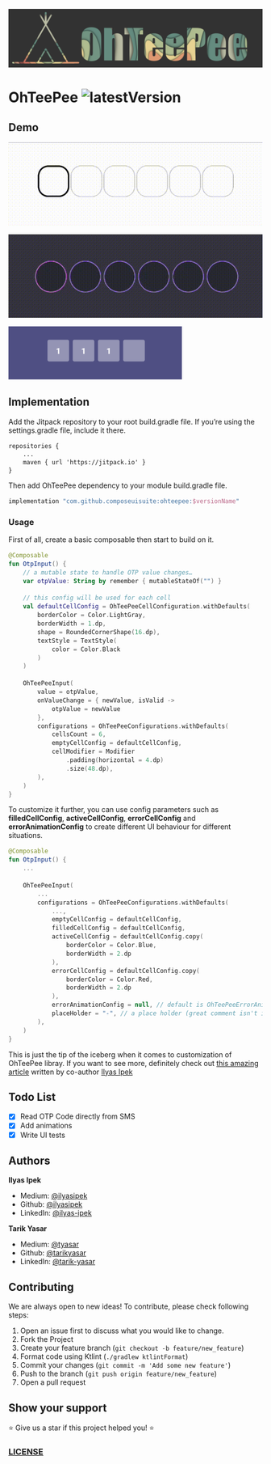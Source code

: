 ![](ohteepee_cover.png)

# OhTeePee ![latestVersion](https://img.shields.io/github/v/tag/composeuisuite/ohteepee?display_name=tag)

## Demo

![ohteepee_demo_1](ohteepee_demo_1.gif)

![ohteepee_demo_2](ohteepee_demo_2.gif)

![ohteepee_demo_3](ohteepee_demo_3.gif)

## Implementation

Add the Jitpack repository to your root build.gradle file. If you’re using the settings.gradle file, include it there.

```
repositories {
    ...
    maven { url 'https://jitpack.io' }
}
```

Then add OhTeePee dependency to your module build.gradle file.

```groovy
implementation "com.github.composeuisuite:ohteepee:$versionName"
```

### Usage

First of all, create a basic composable then start to build on it.

```kotlin
@Composable
fun OtpInput() {
    // a mutable state to handle OTP value changes…
    var otpValue: String by remember { mutableStateOf("") }

    // this config will be used for each cell
    val defaultCellConfig = OhTeePeeCellConfiguration.withDefaults(
        borderColor = Color.LightGray,
        borderWidth = 1.dp,
        shape = RoundedCornerShape(16.dp),
        textStyle = TextStyle(
            color = Color.Black
        )
    )

    OhTeePeeInput(
        value = otpValue,
        onValueChange = { newValue, isValid ->
            otpValue = newValue
        },
        configurations = OhTeePeeConfigurations.withDefaults(
            cellsCount = 6,
            emptyCellConfig = defaultCellConfig,
            cellModifier = Modifier
                .padding(horizontal = 4.dp)
                .size(48.dp),
        ),
    )
}
```

To customize it further, you can use config parameters such as **filledCellConfig**, **activeCellConfig**, **errorCellConfig** and **errorAnimationConfig** to create different UI behaviour for different situations.

```kotlin
@Composable
fun OtpInput() {
    ...

    OhTeePeeInput(
        ...
        configurations = OhTeePeeConfigurations.withDefaults(
            ...,
            emptyCellConfig = defaultCellConfig,
            filledCellConfig = defaultCellConfig,
            activeCellConfig = defaultCellConfig.copy(
                borderColor = Color.Blue,
                borderWidth = 2.dp
            ),
            errorCellConfig = defaultCellConfig.copy(
                borderColor = Color.Red,
                borderWidth = 2.dp
            ),
            errorAnimationConfig = null, // default is OhTeePeeErrorAnimationConfig.Shake(),
            placeHolder = "-", // a place holder (great comment isn't it)
        ),
    )
}
```

This is just the tip of the iceberg when it comes to customization of OhTeePee libray. If you want to see more, definitely check out [this amazing article](https://medium.com/@ilyas_ipek/d26785d53ab3) written by co-author [Ilyas Ipek](https://medium.com/@ilyas_ipek)

## Todo List

- [x] Read OTP Code directly from SMS
- [x] Add animations
- [x] Write UI tests

## Authors

**Ilyas Ipek**

- Medium: <a href="https://medium.com/@ilyas_ipek" target="_blank">@ilyasipek</a>
- Github: <a href="https://github.com/ilyasipek" target="_blank">@ilyasipek</a>
- LinkedIn: <a href="https://www.linkedin.com/in/ilyas-ipek/" target="_blank">@ilyas-ipek</a>

**Tarik Yasar**

- Medium: <a href="https://medium.com/@tyasar" target="_blank">@tyasar</a>
- Github: <a href="https://github.com/tarikyasar" target="_blank">@tarikyasar</a>
- LinkedIn: <a href="https://www.linkedin.com/in/tarık-yaşar-b9438514b/" target="_blank">@tarik-yasar</a>

## Contributing

We are always open to new ideas! To contribute, please check following steps:

1. Open an issue first to discuss what you would like to change.
1. Fork the Project
1. Create your feature branch (`git checkout -b feature/new_feature`)
1. Format code using Ktlint (`./gradlew ktlintFormat`)
1. Commit your changes (`git commit -m 'Add some new feature'`)
1. Push to the branch (`git push origin feature/new_feature`)
1. Open a pull request

## Show your support

⭐️ Give us a star if this project helped you! ⭐️

### [LICENSE](https://github.com/composeuisuite/ohteepee/blob/develop/LICENSE.md)
